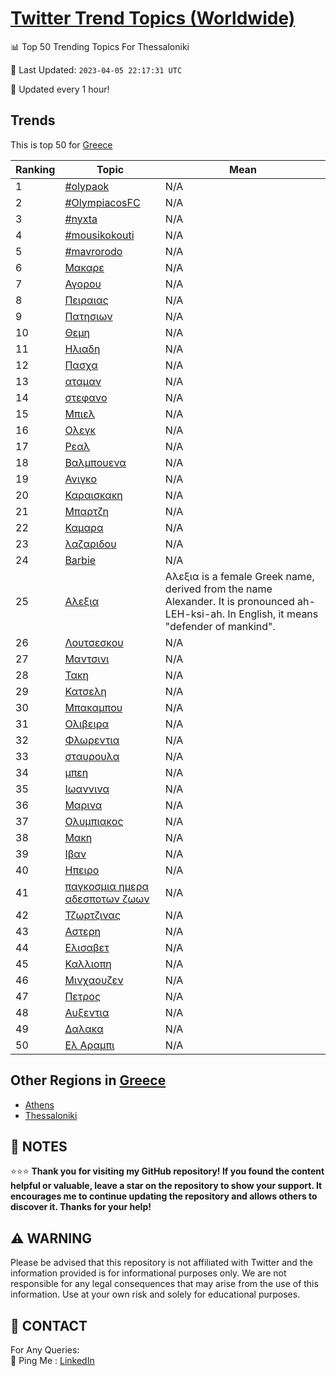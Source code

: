 [Twitter Trend Topics (Worldwide)](https://github.com/ErcinDedeoglu/Twitter-Trend-Topics)
==========


📊 Top 50 Trending Topics For Thessaloniki

📆 Last Updated: `2023-04-05 22:17:31 UTC`

🔧 Updated every 1 hour!


## Trends

This is top 50 for [Greece](</Greece>)

| Ranking | Topic | Mean |
| ------- | ------------ | ------------ |
| 1 | [#olypaok](http://twitter.com/search?q=%23olypaok) | N/A |
| 2 | [#OlympiacosFC](http://twitter.com/search?q=%23OlympiacosFC) | N/A |
| 3 | [#nyxta](http://twitter.com/search?q=%23nyxta) | N/A |
| 4 | [#mousikokouti](http://twitter.com/search?q=%23mousikokouti) | N/A |
| 5 | [#mavrorodo](http://twitter.com/search?q=%23mavrorodo) | N/A |
| 6 | [Μακαρε](http://twitter.com/search?q=%ce%9c%ce%b1%ce%ba%ce%b1%cf%81%ce%b5) | N/A |
| 7 | [Αγορου](http://twitter.com/search?q=%ce%91%ce%b3%ce%bf%cf%81%ce%bf%cf%85) | N/A |
| 8 | [Πειραιας](http://twitter.com/search?q=%ce%a0%ce%b5%ce%b9%cf%81%ce%b1%ce%b9%ce%b1%cf%82) | N/A |
| 9 | [Πατησιων](http://twitter.com/search?q=%ce%a0%ce%b1%cf%84%ce%b7%cf%83%ce%b9%cf%89%ce%bd) | N/A |
| 10 | [Θεμη](http://twitter.com/search?q=%ce%98%ce%b5%ce%bc%ce%b7) | N/A |
| 11 | [Ηλιαδη](http://twitter.com/search?q=%ce%97%ce%bb%ce%b9%ce%b1%ce%b4%ce%b7) | N/A |
| 12 | [Πασχα](http://twitter.com/search?q=%ce%a0%ce%b1%cf%83%cf%87%ce%b1) | N/A |
| 13 | [αταμαν](http://twitter.com/search?q=%ce%b1%cf%84%ce%b1%ce%bc%ce%b1%ce%bd) | N/A |
| 14 | [στεφανο](http://twitter.com/search?q=%cf%83%cf%84%ce%b5%cf%86%ce%b1%ce%bd%ce%bf) | N/A |
| 15 | [Μπιελ](http://twitter.com/search?q=%ce%9c%cf%80%ce%b9%ce%b5%ce%bb) | N/A |
| 16 | [Ολεγκ](http://twitter.com/search?q=%ce%9f%ce%bb%ce%b5%ce%b3%ce%ba) | N/A |
| 17 | [Ρεαλ](http://twitter.com/search?q=%ce%a1%ce%b5%ce%b1%ce%bb) | N/A |
| 18 | [Βαλμπουενα](http://twitter.com/search?q=%ce%92%ce%b1%ce%bb%ce%bc%cf%80%ce%bf%cf%85%ce%b5%ce%bd%ce%b1) | N/A |
| 19 | [Ανιγκο](http://twitter.com/search?q=%ce%91%ce%bd%ce%b9%ce%b3%ce%ba%ce%bf) | N/A |
| 20 | [Καραισκακη](http://twitter.com/search?q=%ce%9a%ce%b1%cf%81%ce%b1%ce%b9%cf%83%ce%ba%ce%b1%ce%ba%ce%b7) | N/A |
| 21 | [Μπαρτζη](http://twitter.com/search?q=%ce%9c%cf%80%ce%b1%cf%81%cf%84%ce%b6%ce%b7) | N/A |
| 22 | [Καμαρα](http://twitter.com/search?q=%ce%9a%ce%b1%ce%bc%ce%b1%cf%81%ce%b1) | N/A |
| 23 | [λαζαριδου](http://twitter.com/search?q=%ce%bb%ce%b1%ce%b6%ce%b1%cf%81%ce%b9%ce%b4%ce%bf%cf%85) | N/A |
| 24 | [Barbie](http://twitter.com/search?q=Barbie) | N/A |
| 25 | [Αλεξια](http://twitter.com/search?q=%ce%91%ce%bb%ce%b5%ce%be%ce%b9%ce%b1) | Αλεξια is a female Greek name, derived from the name Alexander. It is pronounced ah-LEH-ksi-ah. In English, it means "defender of mankind". |
| 26 | [Λουτσεσκου](http://twitter.com/search?q=%ce%9b%ce%bf%cf%85%cf%84%cf%83%ce%b5%cf%83%ce%ba%ce%bf%cf%85) | N/A |
| 27 | [Μαντσινι](http://twitter.com/search?q=%ce%9c%ce%b1%ce%bd%cf%84%cf%83%ce%b9%ce%bd%ce%b9) | N/A |
| 28 | [Τακη](http://twitter.com/search?q=%ce%a4%ce%b1%ce%ba%ce%b7) | N/A |
| 29 | [Κατσελη](http://twitter.com/search?q=%ce%9a%ce%b1%cf%84%cf%83%ce%b5%ce%bb%ce%b7) | N/A |
| 30 | [Μπακαμπου](http://twitter.com/search?q=%ce%9c%cf%80%ce%b1%ce%ba%ce%b1%ce%bc%cf%80%ce%bf%cf%85) | N/A |
| 31 | [Ολιβειρα](http://twitter.com/search?q=%ce%9f%ce%bb%ce%b9%ce%b2%ce%b5%ce%b9%cf%81%ce%b1) | N/A |
| 32 | [Φλωρεντια](http://twitter.com/search?q=%ce%a6%ce%bb%cf%89%cf%81%ce%b5%ce%bd%cf%84%ce%b9%ce%b1) | N/A |
| 33 | [σταυρουλα](http://twitter.com/search?q=%cf%83%cf%84%ce%b1%cf%85%cf%81%ce%bf%cf%85%ce%bb%ce%b1) | N/A |
| 34 | [μπεη](http://twitter.com/search?q=%ce%bc%cf%80%ce%b5%ce%b7) | N/A |
| 35 | [Ιωαννινα](http://twitter.com/search?q=%ce%99%cf%89%ce%b1%ce%bd%ce%bd%ce%b9%ce%bd%ce%b1) | N/A |
| 36 | [Μαρινα](http://twitter.com/search?q=%ce%9c%ce%b1%cf%81%ce%b9%ce%bd%ce%b1) | N/A |
| 37 | [Ολυμπιακος](http://twitter.com/search?q=%ce%9f%ce%bb%cf%85%ce%bc%cf%80%ce%b9%ce%b1%ce%ba%ce%bf%cf%82) | N/A |
| 38 | [Μακη](http://twitter.com/search?q=%ce%9c%ce%b1%ce%ba%ce%b7) | N/A |
| 39 | [Ιβαν](http://twitter.com/search?q=%ce%99%ce%b2%ce%b1%ce%bd) | N/A |
| 40 | [Ηπειρο](http://twitter.com/search?q=%ce%97%cf%80%ce%b5%ce%b9%cf%81%ce%bf) | N/A |
| 41 | [παγκοσμια ημερα αδεσποτων ζωων](http://twitter.com/search?q=%cf%80%ce%b1%ce%b3%ce%ba%ce%bf%cf%83%ce%bc%ce%b9%ce%b1+%ce%b7%ce%bc%ce%b5%cf%81%ce%b1+%ce%b1%ce%b4%ce%b5%cf%83%cf%80%ce%bf%cf%84%cf%89%ce%bd+%ce%b6%cf%89%cf%89%ce%bd) | N/A |
| 42 | [Τζωρτζινας](http://twitter.com/search?q=%ce%a4%ce%b6%cf%89%cf%81%cf%84%ce%b6%ce%b9%ce%bd%ce%b1%cf%82) | N/A |
| 43 | [Αστερη](http://twitter.com/search?q=%ce%91%cf%83%cf%84%ce%b5%cf%81%ce%b7) | N/A |
| 44 | [Ελισαβετ](http://twitter.com/search?q=%ce%95%ce%bb%ce%b9%cf%83%ce%b1%ce%b2%ce%b5%cf%84) | N/A |
| 45 | [Καλλιοπη](http://twitter.com/search?q=%ce%9a%ce%b1%ce%bb%ce%bb%ce%b9%ce%bf%cf%80%ce%b7) | N/A |
| 46 | [Μινχαουζεν](http://twitter.com/search?q=%ce%9c%ce%b9%ce%bd%cf%87%ce%b1%ce%bf%cf%85%ce%b6%ce%b5%ce%bd) | N/A |
| 47 | [Πετρος](http://twitter.com/search?q=%ce%a0%ce%b5%cf%84%cf%81%ce%bf%cf%82) | N/A |
| 48 | [Αυξεντια](http://twitter.com/search?q=%ce%91%cf%85%ce%be%ce%b5%ce%bd%cf%84%ce%b9%ce%b1) | N/A |
| 49 | [Δαλακα](http://twitter.com/search?q=%ce%94%ce%b1%ce%bb%ce%b1%ce%ba%ce%b1) | N/A |
| 50 | [Ελ Αραμπι](http://twitter.com/search?q=%ce%95%ce%bb+%ce%91%cf%81%ce%b1%ce%bc%cf%80%ce%b9) | N/A |



## Other Regions in [Greece](</Greece>)

* [Athens](</Greece/Athens.md>)
* [Thessaloniki](</Greece/Thessaloniki.md>)



## 📝 NOTES

⭐⭐⭐ **Thank you for visiting my GitHub repository! If you found the content helpful or valuable, leave a star on the repository to show your support. It encourages me to continue updating the repository and allows others to discover it. Thanks for your help!**


## ⚠️ WARNING

Please be advised that this repository is not affiliated with Twitter and the information provided is for informational purposes only. We are not responsible for any legal consequences that may arise from the use of this information. Use at your own risk and solely for educational purposes.


## 📨 CONTACT

 For Any Queries:  
            🏓 Ping Me : [LinkedIn](https://www.linkedin.com/in/ercindedeoglu/)
